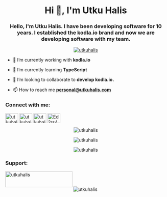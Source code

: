 <h1 align="center">Hi 👋, I'm Utku Halis</h1>  
<h3 align="center">Hello, I'm Utku Halis. I have been developing software for 10 years. I established the kodla.io brand and now we are developing software with my team.</h3>  
    
<p align="center"> <a href="https://github.com/ryo-ma/github-profile-trophy"><img src="https://github-profile-trophy.vercel.app/?username=utkuhalis" alt="utkuhalis" /></a> </p>  
  

  
- 🔭 I’m currently working with **kodla.io**  
  
- 🌱 I’m currently learning **TypeScript**  
  
- 👯 I’m looking to collaborate to **develop kodla.io.**  
  
- 📫 How to reach me **personal@utkuhalis.com**  
  
<h3 align="left">Connect with me:</h3>  
<p align="left">  
<a href="https://twitter.com/utkuhalis" target="blank"><img align="center" src="https://server.kodla.io/assets/twitter.svg" alt="utkuhalis" height="30" width="40" /></a>  
<a href="https://linkedin.com/in/utkuhalis" target="blank"><img align="center" src="https://server.kodla.io/assets/linkedin.svg" alt="utkuhalis" height="30" width="40" /></a> 
<a href="https://instagram.com/utkuhalis" target="blank"><img align="center" src="https://server.kodla.io/assets/instagram.svg" alt="utkuhalis" height="30" width="40" /></a>  
<a href="https://discord.gg/Ed2rs44xmg" target="blank"><img align="center" src="https://server.kodla.io/assets/discord.svg" alt="Ed2rs44xmg" height="30" width="40" /></a>  
</p>  
  
  
<p align="center"><img align="center" src="https://github-readme-stats.vercel.app/api/top-langs?username=utkuhalis&show_icons=true&locale=en&layout=compact" alt="utkuhalis" /></p>  
  
<p align="center"><img align="center" src="https://github-readme-stats.vercel.app/api?username=utkuhalis&show_icons=true&locale=en" alt="utkuhalis" /></p>  
  
<p align="center"><img align="center" src="https://github-readme-streak-stats.herokuapp.com/?user=utkuhalis&" alt="utkuhalis" /></p>

<h3 align="left">Support:</h3>  
<p><a href="https://www.buymeacoffee.com/utkuhalis"> <img align="left" src="https://cdn.buymeacoffee.com/buttons/v2/default-yellow.png" height="50" width="210" alt="utkuhalis" /></a></p><br><br>  
 
<p align="left"> <img src="https://komarev.com/ghpvc/?username=utkuhalis&label=Profile%20views&color=0e75b6&style=flat" alt="utkuhalis" /> </p>  
